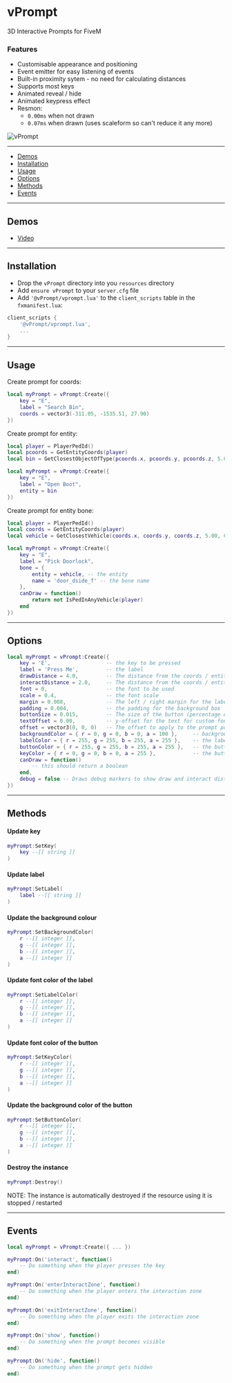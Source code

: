 # vPrompt
 3D Interactive Prompts for FiveM

 ### Features
 * Customisable appearance and positioning
 * Event emitter for easy listening of events
 * Built-in proximity sytem - no need for calculating distances
 * Supports most keys
 * Animated reveal / hide
 * Animated keypress effect
 * Resmon: 
    * `0.00ms` when not drawn
    * `0.07ms` when drawn (uses scaleform so can't reduce it any more)

![vPrompt](https://i.imgur.com/a7QwgLD.gif)

---


- [Demos](#demos)
- [Installation](#installation)
- [Usage](#usage)
- [Options](#options)
- [Methods](#methods)
- [Events](#events)
---

## Demos
- [Video](https://streamable.com/q4zhuc)

---

## Installation
* Drop the `vPrompt` directory into you `resources` directory
* Add `ensure vPrompt` to your `server.cfg` file
* Add `'@vPrompt/vprompt.lua'` to the `client_scripts` table in the `fxmanifest.lua`:

```lua
client_scripts {
    '@vPrompt/vprompt.lua',
    ...
}
```

---

## Usage
Create prompt for coords:
```lua
local myPrompt = vPrompt:Create({
    key = "E",
    label = "Search Bin",
    coords = vector3(-311.05, -1535.51, 27.90)
})
```

Create prompt for entity:
```lua
local player = PlayerPedId()
local pcoords = GetEntityCoords(player)
local bin = GetClosestObjectOfType(pcoords.x, pcoords.y, pcoords.z, 5.0, -654402915)

local myPrompt = vPrompt:Create({
    key = "E",
    label = "Open Boot",
    entity = bin
})
```

Create prompt for entity bone:
```lua
local player = PlayerPedId()
local coords = GetEntityCoords(player)
local vehicle = GetClosestVehicle(coords.x, coords.y, coords.z, 5.00, 0, 70)

local myPrompt = vPrompt:Create({
    key = "E",
    label = "Pick Doorlock",
    bone = {
        entity = vehicle, -- the entity
        name = 'door_dside_f' -- the bone name
    },
    canDraw = function()
        return not IsPedInAnyVehicle(player)
    end    
})
```

---

## Options
```lua
local myPrompt = vPrompt:Create({
    key = 'E',                  -- the key to be pressed
    label = 'Press Me',         -- the label
    drawDistance = 4.0,         -- The distance from the coords / entity / bone before the prompt is drawn
    interactDistance = 2.0,     -- The distance from the coords / entity / bone before the player can interact    
    font = 0,                   -- the font to be used
    scale = 0.4,                -- the font scale
    margin = 0.008,             -- The left / right margin for the label text  (percentage of screen)
    padding = 0.004,            -- the padding for the background box  (percentage of screen)
    buttonSize = 0.015,         -- The size of the button (percentage of screen)
    textOffset = 0.00,          -- y-offset for the text for custom fonts (GTAV native fonts are handled by the instance)
    offset = vector3(0, 0, 0)   -- The offset to apply to the prompt position
    backgroundColor = { r = 0, g = 0, b = 0, a = 100 },     -- background box color
    labelColor = { r = 255, g = 255, b = 255, a = 255 },    -- the label color
    buttonColor = { r = 255, g = 255, b = 255, a = 255 },   -- the button's background color
    keyColor = { r = 0, g = 0, b = 0, a = 255 },            -- the button's text color
    canDraw = function()
        -- this should return a boolean
    end,
    debug = false -- Draws debug markers to show draw and interact distances
})
```

---

## Methods

#### Update key
```lua
myPrompt:SetKey(
    key --[[ string ]]
)
```

#### Update label
```lua
myPrompt:SetLabel(
    label --[[ string ]]
)
```

#### Update the background colour
```lua
myPrompt:SetBackgroundColor(
    r --[[ integer ]],
    g --[[ integer ]],
    b --[[ integer ]],
    a --[[ integer ]]
)
```

#### Update font color of the label
```lua
myPrompt:SetLabelColor(
    r --[[ integer ]],
    g --[[ integer ]],
    b --[[ integer ]],
    a --[[ integer ]]
)
```

#### Update font color of the button
```lua
myPrompt:SetKeyColor(
    r --[[ integer ]],
    g --[[ integer ]],
    b --[[ integer ]],
    a --[[ integer ]]
)
```

#### Update the background color of the button
```lua
myPrompt:SetButtonColor(
    r --[[ integer ]],
    g --[[ integer ]],
    b --[[ integer ]],
    a --[[ integer ]]
)
```

#### Destroy the instance
```lua
myPrompt:Destroy()
```

NOTE: The instance is automatically destroyed if the resource using it is stopped / restarted

---

## Events

```lua
local myPrompt = vPrompt:Create({ ... })

myPrompt:On('interact', function()
    -- Do something when the player presses the key
end)

myPrompt:On('enterInteractZone', function()
    -- Do something when the player enters the interaction zone
end)

myPrompt:On('exitInteractZone', function()
    -- Do something when the player exits the interaction zone
end)

myPrompt:On('show', function()
    -- Do something when the prompt becomes visible
end)

myPrompt:On('hide', function()
    -- Do something when the prompt gets hidden
end)
```
